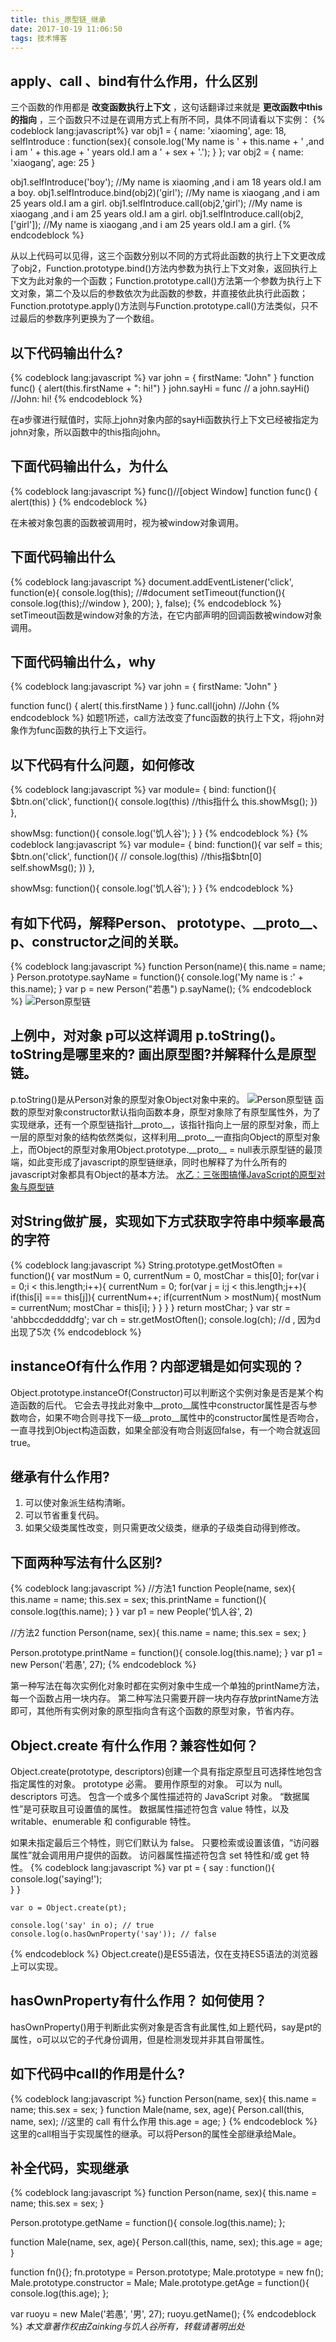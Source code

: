 ```yaml
---
title: this_原型链_继承
date: 2017-10-19 11:06:50
tags: 技术博客
---
```

## apply、call 、bind有什么作用，什么区别
三个函数的作用都是 **改变函数执行上下文** ，这句话翻译过来就是 **更改函数中this的指向** ，三个函数只不过是在调用方式上有所不同，具体不同请看以下实例：
{% codeblock lang:javascript%}
var obj1 = {
  name: 'xiaoming',
  age: 18,
  selfIntroduce : function(sex){
    console.log('My name is ' + this.name + ' ,and i am ' + this.age + ' years old.I am a ' + sex + '.');
  }
};
var obj2 = {
  name: 'xiaogang',
  age: 25
}

obj1.selfIntroduce('boy'); //My name is xiaoming ,and i am 18 years old.I am a boy.
obj1.selfIntroduce.bind(obj2)('girl'); //My name is xiaogang ,and i am 25 years old.I am a girl.
obj1.selfIntroduce.call(obj2,'girl'); //My name is xiaogang ,and i am 25 years old.I am a girl.
obj1.selfIntroduce.call(obj2,['girl']); //My name is xiaogang ,and i am 25 years old.I am a girl.
{% endcodeblock %}

从以上代码可以见得，这三个函数分别以不同的方式将此函数的执行上下文更改成了obj2，Function.prototype.bind()方法内参数为执行上下文对象，返回执行上下文为此对象的一个函数；Function.prototype.call()方法第一个参数为执行上下文对象，第二个及以后的参数依次为此函数的参数，并直接依此执行此函数；Function.prototype.apply()方法则与Function.prototype.call()方法类似，只不过最后的参数序列更换为了一个数组。

## 以下代码输出什么?
{% codeblock lang:javascript %}
var john = {
  firstName: "John"
}
function func() {
  alert(this.firstName + ": hi!")
}
john.sayHi = func // a
john.sayHi() //John: hi!
{% endcodeblock %}

在a步骤进行赋值时，实际上john对象内部的sayHi函数执行上下文已经被指定为john对象，所以函数中的this指向john。
## 下面代码输出什么，为什么
{% codeblock lang:javascript %}
func()//[object Window]
function func() {
  alert(this)
}
{% endcodeblock %}

在未被对象包裹的函数被调用时，视为被window对象调用。
## 下面代码输出什么
{% codeblock lang:javascript %}
document.addEventListener('click', function(e){
    console.log(this); //#document
    setTimeout(function(){
        console.log(this);//window
    }, 200);
}, false);
{% endcodeblock %}
setTimeout函数是window对象的方法，在它内部声明的回调函数被window对象调用。
## 下面代码输出什么，why
{% codeblock lang:javascript %}
var john = {
  firstName: "John"
}

function func() {
  alert( this.firstName )
}
func.call(john) //John
{% endcodeblock %}
如题1所述，call方法改变了func函数的执行上下文，将john对象作为func函数的执行上下文运行。
## 以下代码有什么问题，如何修改
{% codeblock lang:javascript %}
var module= {
  bind: function(){
    $btn.on('click', function(){
      console.log(this) //this指什么
      this.showMsg();
    })
  },

  showMsg: function(){
    console.log('饥人谷');
  }
}
{% endcodeblock %}
{% codeblock lang:javascript %}
var module= {
  bind: function(){
    var self = this;
    $btn.on('click', function(){
//      console.log(this) //this指$btn[0]
      self.showMsg();
    })
  },

  showMsg: function(){
    console.log('饥人谷');
  }
}
{% endcodeblock %}
## 有如下代码，解释Person、 prototype、\_\_proto\_\_、p、constructor之间的关联。
{% codeblock lang:javascript %}
function Person(name){
    this.name = name;
}
Person.prototype.sayName = function(){
    console.log('My name is :' + this.name);
}
var p = new Person("若愚")
p.sayName();
{% endcodeblock %}
![Person原型链](https://img1.zain.red/10.19/1.jpg)
## 上例中，对对象 p可以这样调用 p.toString()。toString是哪里来的? 画出原型图?并解释什么是原型链。
p.toString()是从Person对象的原型对象Object对象中来的。
![Person原型链](https://img1.zain.red/10.19/2.jpg)
函数的原型对象constructor默认指向函数本身，原型对象除了有原型属性外，为了实现继承，还有一个原型链指针__proto__，该指针指向上一层的原型对象，而上一层的原型对象的结构依然类似，这样利用__proto__一直指向Object的原型对象上，而Object的原型对象用Object.prototype.\_\_proto\_\_ = null表示原型链的最顶端，如此变形成了javascript的原型链继承，同时也解释了为什么所有的javascript对象都具有Object的基本方法。
[水乙：三张图搞懂JavaScript的原型对象与原型链](http://www.cnblogs.com/shuiyi/p/5305435.html)
## 对String做扩展，实现如下方式获取字符串中频率最高的字符
{% codeblock lang:javascript %}
String.prototype.getMostOften = function(){
  var mostNum = 0, currentNum = 0, mostChar = this[0];
  for(var i = 0;i < this.length;i++){
    currentNum = 0;
    for(var j = i;j < this.length;j++){
      if(this[i] === this[j]){
        currentNum++;
        if(currentNum > mostNum){
          mostNum = currentNum;
          mostChar = this[i];
        }
      }
    }
  }
  return mostChar;
}
var str = 'ahbbccdeddddfg';
var ch = str.getMostOften();
console.log(ch); //d , 因为d 出现了5次
{% endcodeblock %}
## instanceOf有什么作用？内部逻辑是如何实现的？
Object.prototype.instanceOf(Constructor)可以判断这个实例对象是否是某个构造函数的后代。
它会去寻找此对象中\_\_proto\_\_属性中constructor属性是否与参数吻合，如果不吻合则寻找下一级\_\_proto\_\_属性中的constructor属性是否吻合，一直寻找到Object构造函数，如果全部没有吻合则返回false，有一个吻合就返回true。
## 继承有什么作用?

1. 可以使对象派生结构清晰。
2. 可以节省重复代码。
3. 如果父级类属性改变，则只需更改父级类，继承的子级类自动得到修改。

## 下面两种写法有什么区别?
{% codeblock lang:javascript %}
//方法1
function People(name, sex){
    this.name = name;
    this.sex = sex;
    this.printName = function(){
        console.log(this.name);
    }
}
var p1 = new People('饥人谷', 2)

//方法2
function Person(name, sex){
    this.name = name;
    this.sex = sex;
}

Person.prototype.printName = function(){
    console.log(this.name);
}
var p1 = new Person('若愚', 27);
{% endcodeblock %}

第一种写法在每次实例化对象时都在实例对象中生成一个单独的printName方法，每一个函数占用一块内存。
第二种写法只需要开辟一块内存存放printName方法即可，其他所有实例对象的原型指向含有这个函数的原型对象，节省内存。

## Object.create 有什么作用？兼容性如何？
Object.create(prototype, descriptors)创建一个具有指定原型且可选择性地包含指定属性的对象。
prototype 必需。  要用作原型的对象。 可以为 null。
descriptors 可选。 包含一个或多个属性描述符的 JavaScript 对象。
“数据属性”是可获取且可设置值的属性。 数据属性描述符包含 value 特性，以及 writable、enumerable 和 configurable 特性。

如果未指定最后三个特性，则它们默认为 false。 只要检索或设置该值，“访问器属性”就会调用用户提供的函数。 访问器属性描述符包含 set 特性和/或 get 特性。
{% codeblock lang:javascript %}
var pt = {
        say : function(){
            console.log('saying!');    
        }
    }

    var o = Object.create(pt);

    console.log('say' in o); // true
    console.log(o.hasOwnProperty('say')); // false
{% endcodeblock %}
Object.create()是ES5语法，仅在支持ES5语法的浏览器上可以实现。
## hasOwnProperty有什么作用？ 如何使用？
hasOwnProperty()用于判断此实例对象是否含有此属性,如上题代码，say是pt的属性，o可以以它的子代身份调用，但是检测发现并非其自带属性。
## 如下代码中call的作用是什么?
{% codeblock lang:javascript %}
function Person(name, sex){
    this.name = name;
    this.sex = sex;
}
function Male(name, sex, age){
    Person.call(this, name, sex);    //这里的 call 有什么作用
    this.age = age;
}
{% endcodeblock %}
这里的call相当于实现属性的继承。可以将Person的属性全部继承给Male。
## 补全代码，实现继承
{% codeblock lang:javascript %}
function Person(name, sex){
    this.name = name;
    this.sex = sex;
}

Person.prototype.getName = function(){
    console.log(this.name);
};    

function Male(name, sex, age){
   Person.call(this, name, sex);
   this.age = age;
}

function fn(){};
fn.prototype = Person.prototype;
Male.prototype = new fn();
Male.prototype.constructor = Male;
Male.prototype.getAge = function(){
    console.log(this.age);
};

var ruoyu = new Male('若愚', '男', 27);
ruoyu.getName();
{% endcodeblock %}
*本文章著作权由Zainking与饥人谷所有，转载请著明出处*
